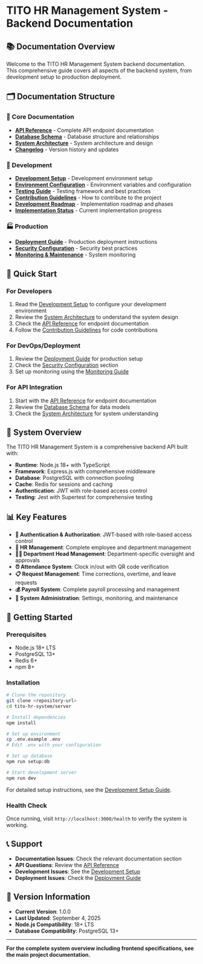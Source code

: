 # TITO HR Management System - Backend Documentation

## 📚 **Documentation Overview**

Welcome to the TITO HR Management System backend documentation. This comprehensive guide covers all aspects of the backend system, from development setup to production deployment.

## 🗂️ **Documentation Structure**

### **📖 Core Documentation**
- **[API Reference](api/api-reference.md)** - Complete API endpoint documentation
- **[Database Schema](database/database-schema.md)** - Database structure and relationships
- **[System Architecture](architecture/system-architecture.md)** - System architecture and design
- **[Changelog](CHANGELOG.md)** - Version history and updates

### **🚀 Development**
- **[Development Setup](development/development-setup.md)** - Development environment setup
- **[Environment Configuration](development/environment-configuration.md)** - Environment variables and configuration
- **[Testing Guide](development/testing-guide.md)** - Testing framework and best practices
- **[Contribution Guidelines](development/contribution-guidelines.md)** - How to contribute to the project
- **[Development Roadmap](development/development-roadmap.md)** - Implementation roadmap and phases
- **[Implementation Status](development/implementation-status.md)** - Current implementation progress

### **🏭 Production**
- **[Deployment Guide](deployment/deployment-guide.md)** - Production deployment instructions
- **[Security Configuration](deployment/deployment-guide.md#security-configuration)** - Security best practices
- **[Monitoring & Maintenance](deployment/deployment-guide.md#monitoring-and-logging)** - System monitoring

## 🎯 **Quick Start**

### **For Developers**
1. Read the [Development Setup](development/development-setup.md) to configure your development environment
2. Review the [System Architecture](architecture/system-architecture.md) to understand the system design
3. Check the [API Reference](api/api-reference.md) for endpoint documentation
4. Follow the [Contribution Guidelines](development/contribution-guidelines.md) for code contributions

### **For DevOps/Deployment**
1. Review the [Deployment Guide](deployment/deployment-guide.md) for production setup
2. Check the [Security Configuration](deployment/deployment-guide.md#security-configuration) section
3. Set up monitoring using the [Monitoring Guide](deployment/deployment-guide.md#monitoring-and-logging)

### **For API Integration**
1. Start with the [API Reference](api/api-reference.md) for endpoint documentation
2. Review the [Database Schema](database/database-schema.md) for data models
3. Check the [System Architecture](architecture/system-architecture.md) for system understanding

## 🔧 **System Overview**

The TITO HR Management System is a comprehensive backend API built with:

- **Runtime**: Node.js 18+ with TypeScript
- **Framework**: Express.js with comprehensive middleware
- **Database**: PostgreSQL with connection pooling
- **Cache**: Redis for sessions and caching
- **Authentication**: JWT with role-based access control
- **Testing**: Jest with Supertest for comprehensive testing

## 📊 **Key Features**

- **🔐 Authentication & Authorization**: JWT-based with role-based access control
- **👥 HR Management**: Complete employee and department management
- **👨‍💼 Department Head Management**: Department-specific oversight and approvals
- **⏰ Attendance System**: Clock in/out with QR code verification
- **📋 Request Management**: Time corrections, overtime, and leave requests
- **💰 Payroll System**: Complete payroll processing and management
- **🔧 System Administration**: Settings, monitoring, and maintenance

## 🚀 **Getting Started**

### **Prerequisites**
- Node.js 18+ LTS
- PostgreSQL 13+
- Redis 6+
- npm 8+

### **Installation**
```bash
# Clone the repository
git clone <repository-url>
cd tito-hr-system/server

# Install dependencies
npm install

# Set up environment
cp .env.example .env
# Edit .env with your configuration

# Set up database
npm run setup:db

# Start development server
npm run dev
```

For detailed setup instructions, see the [Development Setup Guide](development/development-setup.md).

### **Health Check**
Once running, visit `http://localhost:3000/health` to verify the system is working.

## 📞 **Support**

- **Documentation Issues**: Check the relevant documentation section
- **API Questions**: Review the [API Reference](api/api-reference.md)
- **Development Issues**: See the [Development Setup](development/development-setup.md)
- **Deployment Issues**: Check the [Deployment Guide](deployment/deployment-guide.md)

## 🔄 **Version Information**

- **Current Version**: 1.0.0
- **Last Updated**: September 4, 2025
- **Node.js Compatibility**: 18+ LTS
- **Database Compatibility**: PostgreSQL 13+

---

**For the complete system overview including frontend specifications, see the main project documentation.**